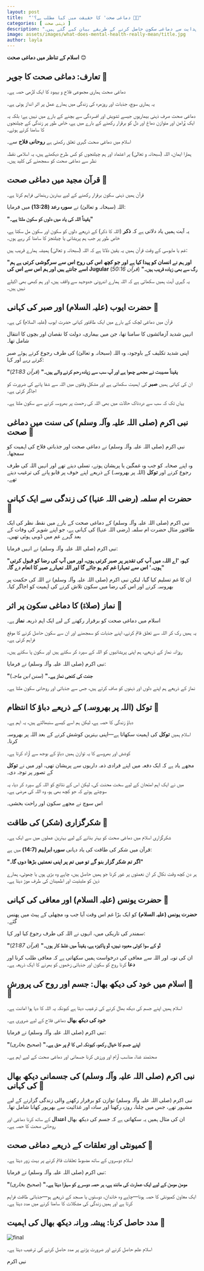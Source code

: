 ```yaml
---
layout: post
title:  "'دماغی صحت' کا حقیقت میں کیا مطلب ہے؟ 🧠🌙"
categories: [ ذہنی صحت ]
description: "اس مضمون میں دماغی صحت کے اسلامی نقطہ نظر کو سمجھا گیا ہے، جس میں قرآن اور حدیث کی روشنی میں سکون، صبر اور توکل کی اہمیت پر زور دیا گیا ہے۔ زندگی کے چیلنجز کا سامنا کرتے ہوئے اللہ کی ہدایت سے دماغی سکون حاصل کرنے کے طریقے بیان کیے گئے ہیں۔"
image: assets/images/what-does-mental-health-really-mean/title.jpg
author: layla
---
```


**اسلام کے تناظر میں دماغی صحت** 😊

## تعارف: دماغی صحت کا جوہر 🌟

دماغی صحت ہماری مجموعی فلاح و بہبود کا ایک لازمی حصہ ہے۔

یہ ہماری سوچ، جذبات اور روزمرہ کی زندگی میں ہمارے عمل پر اثر انداز ہوتی ہے۔

دماغی صحت صرف ذہنی بیماریوں جیسے تشویش اور افسردگی سے بچنے کے بارے میں نہیں ہے؛ بلکہ یہ ایک پُرامن اور متوازن دماغ اور دل کو برقرار رکھنے کے بارے میں ہے، خاص طور پر زندگی کے چیلنجوں کا سامنا کرتے ہوئے۔

اسلام میں دماغی صحت گہری تعلق رکھتی ہے **روحانی فلاح** سے۔

ہمارا ایمان، اللہ (سبحانہ و تعالیٰ) پر اعتماد اور ہم چیلنجوں کو کس طرح دیکھتے ہیں، یہ اسلامی نقطہ نظر سے دماغی صحت کو سمجھنے کی کلید ہیں۔

## قرآن مجید میں دماغی صحت 📖

قرآن ہمیں ذہنی سکون برقرار رکھنے کے لیے بہترین رہنمائی فراہم کرتا ہے۔

اللہ (سبحانہ و تعالیٰ) نے **سورہ رعد (13:28)** میں فرمایا:

**"یقیناً اللہ کی یاد میں دلوں کو سکون ملتا ہے۔"**

یہ آیت ہمیں یاد دلاتی ہے کہ **ذکر** (اللہ کا ذکر) کے ذریعے دلوں کو سکون اور سکون مل سکتا ہے، خاص طور پر جب ہم پریشانی یا چیلنجز کا سامنا کر رہے ہوں۔

غم یا مایوسی کے وقت قرآن ہمیں یہ یقین دلاتا ہے کہ اللہ (سبحانہ و تعالیٰ) ہمیشہ ہمارے قریب ہیں:

**"اور ہم نے انسان کو پیدا کیا ہے اور جو کچھ اس کی روح اس سے سرگوشی کرتی ہے ہم اسے جانتے ہیں اور ہم اس سے اس کی Jugular رگ سے بھی زیادہ قریب ہیں۔"** (*قرآن 50:16*)

یہ گہری آیت ہمیں سکھاتی ہے کہ اللہ ہمارے اندرونی جدوجہد سے واقف ہیں، اور ہم کبھی بھی اکیلے نہیں ہیں۔

## حضرت ایوب (علیہ السلام) اور صبر کی کہانی 🤲

قرآن میں دماغی لچک کے بارے میں ایک طاقتور کہانی حضرت ایوب (علیہ السلام) کی ہے۔

انہیں شدید آزمائشوں کا سامنا تھا، جن میں بیماری، دولت کا نقصان اور بچوں کا انتقال شامل تھا۔

اپنی شدید تکلیف کے باوجود، وہ اللہ (سبحانہ و تعالیٰ) کی طرف رجوع کرتے ہوئے صبر کرتے رہے اور کہا:

**"یقیناً مصیبت نے مجھے چھوا ہے اور آپ سب سے زیادہ رحم کرنے والے ہیں۔"** (*قرآن 21:83*)

ان کی کہانی ہمیں **صبر** کی اہمیت سکھاتی ہے اور مشکل وقتوں میں اللہ سے شفا پانے کی ضرورت کو اجاگر کرتی ہے۔

یہاں تک کہ سب سے دردناک حالات میں بھی اللہ کی رحمت پر بھروسہ کرنے سے سکون ملتا ہے۔

## نبی اکرم (صلی اللہ علیہ وآلہ وسلم) کی سنت میں دماغی صحت 🌿

نبی اکرم (صلی اللہ علیہ وآلہ وسلم) نے دماغی صحت اور جذباتی فلاح کی اہمیت کو سمجھا۔

وہ اپنے صحابہ کو جب وہ غمگین یا پریشان ہوتے، تسلی دیتے تھے اور انہیں اللہ کی طرف رجوع کرنے اور **توکل** (اللہ پر بھروسہ) کے ذریعے اپنے خوف پر قابو پانے کی ترغیب دیتے تھے۔

## حضرت ام سلمہ (رضی اللہ عنہا) کی زندگی سے ایک کہانی 🌸

نبی اکرم (صلی اللہ علیہ وآلہ وسلم) کے دماغی صحت کے بارے میں نقطہ نظر کی ایک طاقتور مثال حضرت ام سلمہ (رضی اللہ عنہا) کی کہانی ہے، جو اپنے شوہر کی وفات کے بعد گہرے غم میں ڈوبی ہوئی تھیں۔

نبی اکرم (صلی اللہ علیہ وآلہ وسلم) نے انہیں فرمایا:

**"کہو، 'اے اللہ، میں آپ کی تقدیر پر صبر کرتی ہوں، اور میں آپ کی رضا کو قبول کرتی ہوں۔' اس سے تمہارا غم کم ہو جائے گا اور اللہ تمہارے صبر کا انعام دے گا۔"**

ان کا غم تسلیم کیا گیا، لیکن نبی اکرم (صلی اللہ علیہ وآلہ وسلم) نے اللہ کی حکمت پر بھروسہ کرنے اور اس کی رضا میں سکون تلاش کرنے کی اہمیت کو اجاگر کیا۔

## نماز (صلاۃ) کا دماغی سکون پر اثر 🙏

اسلام میں دماغی صحت کو برقرار رکھنے کے لیے ایک اہم ذریعہ **نماز** ہے۔

یہ ہمیں رک کر اللہ سے تعلق قائم کرنے، اپنے جذبات کو سمجھنے اور ان سے سکون حاصل کرنے کا موقع فراہم کرتی ہے۔

روزانہ نماز کے ذریعے، ہم اپنی پریشانیوں کو اللہ کے سپرد کر سکتے ہیں اور سکون پا سکتے ہیں۔

نبی اکرم (صلی اللہ علیہ وآلہ وسلم) نے فرمایا:

**"جنت کی کنجی نماز ہے۔"** (*سنن ابن ماجہ*)

نماز کے ذریعے ہم اپنے دلوں اور ذہنوں کو صاف کرتے ہیں، جس سے جذباتی اور روحانی سکون ملتا ہے۔

## توکل (اللہ پر بھروسہ) کے ذریعے دباؤ کا انتظام 🌿

دباؤ زندگی کا حصہ ہے، لیکن ہم اسے کیسے سنبھالتے ہیں، یہ اہم ہے۔

اسلام ہمیں **توکل** کی اہمیت سکھاتا ہے—اپنی بہترین کوشش کرنے کے بعد اللہ پر بھروسہ کرنا۔

کوشش اور بھروسے کا یہ توازن ہمیں دباؤ کے بوجھ سے آزاد کرتا ہے۔

مجھے یاد ہے کہ ایک دفعہ میں اپنے فرادی ذمہ داریوں سے پریشان تھی، اور میں نے **توکل** کے تصور پر توجہ دی۔

میں نے ایک اہم امتحان کے لیے سخت محنت کی، لیکن اس کے نتائج کو اللہ کے سپرد کر دیا، یہ سوچتے ہوئے کہ جو کچھ بھی ہو، وہ اللہ کی مرضی ہے۔

اس سوچ نے مجھے سکون اور راحت بخشی۔

## شکرگزاری (شکر) کی طاقت 🙌

شکرگزاری اسلام میں دماغی صحت کو بہتر بنانے کے لیے بہترین عملوں میں سے ایک ہے۔

قرآن میں شکر کی طاقت کی یاد دہانی **سورہ ابراہیم (14:7)** میں ہے:

**"اگر تم شکر گزار بنو گے تو میں تم پر اپنی نعمتیں بڑھا دوں گا۔"**

ہر دن کچھ وقت نکال کر ان نعمتوں پر غور کرنا جو ہمیں حاصل ہیں، چاہے وہ بڑی ہوں یا چھوٹی، ہمارے ذہن کو مثبتیت اور اطمینان کی طرف موڑ دیتا ہے۔

## حضرت یونس (علیہ السلام) اور معافی کی کہانی 🐋

**حضرت یونس (علیہ السلام)** کو ایک بڑا غم اس وقت آیا جب وہ مچھلی کے پیٹ میں پھنس گئے۔

سمندر کی تاریکی میں، انہوں نے اللہ کی طرف رجوع کیا اور کہا:

**"تُو کے سوا کوئی معبود نہیں، تُو پاکیزہ ہے، یقیناً میں غلط کار ہوں۔"** (*قرآن 21:87*)

ان کی توبہ اور اللہ سے معافی کی درخواست ہمیں سکھاتی ہے کہ معافی طلب کرنا اور **دعا** کرنا روح کو سکون اور جذباتی زخموں کو بھرنے کا ایک ذریعہ ہے۔

## اسلام میں خود کی دیکھ بھال: جسم اور روح کی پرورش 💪🛌

اسلام ہمیں اپنے جسم کی دیکھ بھال کرنے کی ترغیب دیتا ہے کیونکہ یہ اللہ کا دیا ہوا امانت ہے۔

**خود کی دیکھ بھال** دماغی فلاح کے لیے ضروری ہے۔

نبی اکرم (صلی اللہ علیہ وآلہ وسلم) نے فرمایا:

**"اپنے جسم کا خیال رکھو، کیونکہ اس کا تم پر حق ہے۔"** (*صحیح بخاری*)

صحتمند غذا، مناسب آرام اور ورزش کرنا جسمانی اور دماغی صحت کے لیے اہم ہے۔

## نبی اکرم (صلی اللہ علیہ وآلہ وسلم) کی جسمانی دیکھ بھال کی کہانی 🌿

نبی اکرم (صلی اللہ علیہ وآلہ وسلم) توازن کو برقرار رکھنے والی زندگی گزارنے کے لیے مشہور تھے، جس میں چلنا، روزہ رکھنا اور سادہ اور غذائیت سے بھرپور کھانا شامل تھا۔

ان کی مثال ہمیں یہ سکھاتی ہے کہ جسم کی دیکھ بھال **اعتدال** کے ساتھ کرنا دماغی اور روحانی صحت کا حصہ ہے۔

## کمیونٹی اور تعلقات کے ذریعے دماغی صحت 🤝

اسلام دوسروں کے ساتھ مضبوط تعلقات قائم کرنے پر بہت زور دیتا ہے۔

نبی اکرم (صلی اللہ علیہ وآلہ وسلم) نے فرمایا:

**"مومن مومن کے لیے ایک عمارت کی مانند ہے، ہر حصہ دوسرے کو سہارا دیتا ہے۔"** (*صحیح بخاری*)

ایک معاون کمیونٹی کا حصہ ہونا—چاہے وہ خاندان، دوستوں یا مسجد کے ذریعے ہو—جذباتی طاقت فراہم کرتا ہے اور ہمیں زندگی کی مشکلات کا سامنا کرنے میں مدد دیتا ہے۔

## مدد حاصل کرنا: پیشہ ورانہ دیکھ بھال کی اہمیت 🏥

![final](/assets/images/what-does-mental-health-really-mean/final.jpg)

اسلام علم حاصل کرنے اور ضرورت پڑنے پر مدد حاصل کرنے کی ترغیب دیتا ہے۔

نبی اکرم